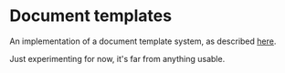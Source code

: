 # Document templates
An implementation of a document template system, as described
[here](http://defanor.uberspace.net/notes/document-templates.html).

Just experimenting for now, it's far from anything usable.
